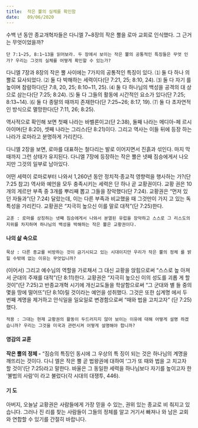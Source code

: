 ```yaml
---
title:  작은 뿔의 실체를 확인함
date:   09/06/2020
---
```


수백 년 동안 종교개혁자들은 다니엘 7~8장의 작은 뿔을 로마 교회로 인식했다. 그
근거는 무엇이었을까?

`단 7:1~25, 8:1~13을 읽어보라. 두 장에서 보이는 작은 뿔의 공통적인 특징들은 무엇
인가? 우리는 그것의 실체를 어떻게 확인할 수 있는가?`

다니엘 7장과 8장의 작은 뿔 사이에는 7가지의 공통적인 특징이 있다. ⑴ 둘 다 하나
의 뿔로 묘사되었다. ⑵ 둘 다 박해하는 세력이다(단 7:21, 25; 8:10, 24). ⑶ 둘 다 자기
를 높이며 참람하다(단 7:8, 20, 25; 8:10~11, 25). ⑷ 둘 다 하나님의 백성을 공격의 대
상으로 삼는다(단 7:25; 8:24). ⑸ 둘 다 그들의 활동에 시간적인 요소가 있다(단 7:25;
8:13~14). ⑹ 둘 다 종말의 때까지 존재한다(단 7:25~26; 8:17, 19). ⑺ 둘 다 초자연적인
방식으로 멸망한다(단 7:11, 26; 8:25).

역사적으로 확인해 보면 첫째 나라는 바벨론이고(단 2:38), 둘째 나라는 메디아-페
르시아이며(단 8:20), 셋째 나라는 그리스(단 8:21)이다. 그리고 역사는 이들 뒤에 등장
하는 나라가 로마라고 분명하게 가리킨다.

다니엘 2장을 보면, 로마를 대표하는 철다리는 발로 이어지면서 진흙과 섞인다. 마지
막 때까지 그런 상태가 유지된다. 다니엘 7장에 등장하는 작은 뿔은 넷째 짐승에게서
나오지만 그것의 일부로 남아있다.

어떤 세력이 로마로부터 나와서 1,260년 동안 정치적·종교적 영향력을 행사하는
가?(단 7:25 참고) 역사와 예언을 모두 충족시키는 세력은 단 하나 곧 교황권이다. 교황
권은 10개의 게르만 부족 중 3개를 뿌리째 뽑고 그들을 장악했다(단 7:24). 교황권은
“먼저 있던 자들과”(단 7:24) 달랐는데, 이는 다른 부족과 비교했을 때 그것만이 가지
고 있는 독특성을 가리킨다. 교황권은 “지극히 높으신 이를 말로 대적”(단 7:25)한다.

`교훈 : 로마를 상징하는 넷째 짐승에게서 나와서 분열된 유럽을 장악하고 스스로 그
리스도의 지위를 차지하며 하나님의 백성을 박해하는 작은 뿔은 교황권이다.`

#### 나의 삶 속으로

`묵상 : 다른 종교를 비방하는 것이 금기시되고 있는 시대이지만 우리가 작은 뿔의 정체
를 밝힐 수밖에 없는 이유는 무엇입니까?`

(이어서) 그리고 예수님의 역할을 가로채서 그 대신 교황을 앉힘으로써 “스스로 높
아져서 군대의 주재를 대적”(단 8:11)한다. 교황권은 “지극히 높으신 이의 성도를 괴롭
게 할 것이”(단 7:25)고 반종교개혁 시기에 개신교도들을 학살함으로써 “그 군대와 별
들 중의 몇을 땅에 떨어뜨”(단 8:10)릴 것이라는 예언을 성취했다. 그것은 또한 십계명
에서 두 번째 계명을 제거하고 안식일을 일요일로 변경함으로써 “때와 법을 고치고자”
(단 7:25)했다.

`적용 : 그대는 현재 교황권의 활동이 두드러지지 않아 보이는 이유에 대해 어떻게 설명
하겠습니까? 우리는 그것을 미국과 관련시켜 어떻게 설명해야 합니까?`

#### 영감의 교훈

**작은 뿔의 정체 -** “짐승의 특징인 동시에 그 우상의 특
징이 되는 것은 하나님의 계명을 깨뜨리는 것이다. 다니
엘은 작은 뿔 곧 법왕권에 대하여 ‘그가 또 때와 법을 고
치고자 할 것이’(단 7:25)라고 말한다. 바울은 그 동일한
세력을 하나님보다 자기를 높이고자 한 ‘불법의 사람’이
라고 불렀다(각 시대의 대쟁투, 446).

#### 기 도

아버지, 오늘날 교황권은
사람들에게 가장 믿을 수
있는, 권위 있는 종교로 비
춰지고 있습니다. 그러나 진
리를 찾는 사람들이 그들의
정체를 알고 거기서 빠져나
와 남은 교회와 연합할 수
있기를 간절히 바랍니다.